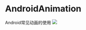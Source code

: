# AndroidAnimation

Android常见动画的使用
<img src="https://github.com/nurmemet209/AndroidAnimation/blob/master/AndroidAnimation/xiaoguo.png"/>
